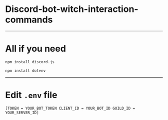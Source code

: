 # Discord-bot-witch-interaction-commands
___

# All if you need 

``npm install discord.js``

``npm install dotenv``
___

# Edit ```.env``` file

``[TOKEN = YOUR_BOT_TOKEN
CLIENT_ID = YOUR_BOT_ID
GUILD_ID = YOUR_SERVER_ID]``

